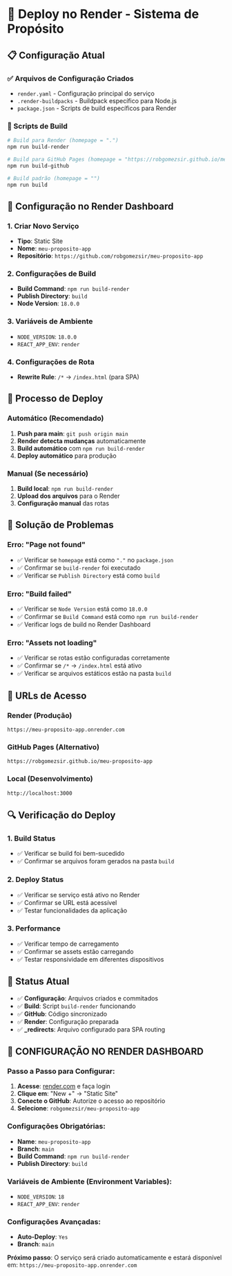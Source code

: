 # 🚀 Deploy no Render - Sistema de Propósito

## 📋 Configuração Atual

### ✅ Arquivos de Configuração Criados
- `render.yaml` - Configuração principal do serviço
- `.render-buildpacks` - Buildpack específico para Node.js
- `package.json` - Scripts de build específicos para Render

### 🔧 Scripts de Build
```bash
# Build para Render (homepage = ".")
npm run build-render

# Build para GitHub Pages (homepage = "https://robgomezsir.github.io/meu-proposito-app")
npm run build-github

# Build padrão (homepage = "")
npm run build
```

## 🎯 Configuração no Render Dashboard

### 1. Criar Novo Serviço
- **Tipo**: Static Site
- **Nome**: `meu-proposito-app`
- **Repositório**: `https://github.com/robgomezsir/meu-proposito-app`

### 2. Configurações de Build
- **Build Command**: `npm run build-render`
- **Publish Directory**: `build`
- **Node Version**: `18.0.0`

### 3. Variáveis de Ambiente
- `NODE_VERSION`: `18.0.0`
- `REACT_APP_ENV`: `render`

### 4. Configurações de Rota
- **Rewrite Rule**: `/*` → `/index.html` (para SPA)

## 🔄 Processo de Deploy

### Automático (Recomendado)
1. **Push para main**: `git push origin main`
2. **Render detecta mudanças** automaticamente
3. **Build automático** com `npm run build-render`
4. **Deploy automático** para produção

### Manual (Se necessário)
1. **Build local**: `npm run build-render`
2. **Upload dos arquivos** para o Render
3. **Configuração manual** das rotas

## 🚨 Solução de Problemas

### Erro: "Page not found"
- ✅ Verificar se `homepage` está como `"."` no `package.json`
- ✅ Confirmar se `build-render` foi executado
- ✅ Verificar se `Publish Directory` está como `build`

### Erro: "Build failed"
- ✅ Verificar se `Node Version` está como `18.0.0`
- ✅ Confirmar se `Build Command` está como `npm run build-render`
- ✅ Verificar logs de build no Render Dashboard

### Erro: "Assets not loading"
- ✅ Verificar se rotas estão configuradas corretamente
- ✅ Confirmar se `/*` → `/index.html` está ativo
- ✅ Verificar se arquivos estáticos estão na pasta `build`

## 📱 URLs de Acesso

### Render (Produção)
```
https://meu-proposito-app.onrender.com
```

### GitHub Pages (Alternativo)
```
https://robgomezsir.github.io/meu-proposito-app
```

### Local (Desenvolvimento)
```
http://localhost:3000
```

## 🔍 Verificação do Deploy

### 1. Build Status
- ✅ Verificar se build foi bem-sucedido
- ✅ Confirmar se arquivos foram gerados na pasta `build`

### 2. Deploy Status
- ✅ Verificar se serviço está ativo no Render
- ✅ Confirmar se URL está acessível
- ✅ Testar funcionalidades da aplicação

### 3. Performance
- ✅ Verificar tempo de carregamento
- ✅ Confirmar se assets estão carregando
- ✅ Testar responsividade em diferentes dispositivos

## 🎉 Status Atual

- ✅ **Configuração**: Arquivos criados e commitados
- ✅ **Build**: Script `build-render` funcionando
- ✅ **GitHub**: Código sincronizado
- ✅ **Render**: Configuração preparada
- ✅ **_redirects**: Arquivo configurado para SPA routing

## 🚀 **CONFIGURAÇÃO NO RENDER DASHBOARD**

### **Passo a Passo para Configurar:**

1. **Acesse**: [render.com](https://render.com) e faça login
2. **Clique em**: "New +" → "Static Site"
3. **Conecte o GitHub**: Autorize o acesso ao repositório
4. **Selecione**: `robgomezsir/meu-proposito-app`

### **Configurações Obrigatórias:**
- **Name**: `meu-proposito-app`
- **Branch**: `main`
- **Build Command**: `npm run build-render`
- **Publish Directory**: `build`

### **Variáveis de Ambiente (Environment Variables):**
- `NODE_VERSION`: `18`
- `REACT_APP_ENV`: `render`

### **Configurações Avançadas:**
- **Auto-Deploy**: `Yes`
- **Branch**: `main`

**Próximo passo**: O serviço será criado automaticamente e estará disponível em: `https://meu-proposito-app.onrender.com`
